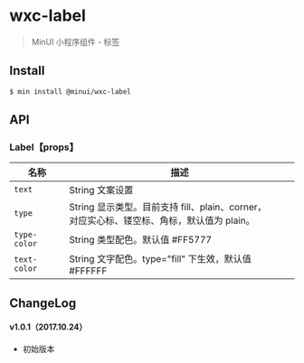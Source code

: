# wxc-label

> MinUI 小程序组件 - 标签

## Install

``` bash
$ min install @minui/wxc-label
```

## API

### Label【props】

| 名称                  | 描述                         |
|----------------------|------------------------------|
|`text`           | String 文案设置 |
|`type`         | String 显示类型。目前支持 fill、plain、corner，<br/> 对应实心标、镂空标、角标，默认值为 plain。|
|`type-color`         | String 类型配色。默认值 #FF5777 |
|`text-color`         | String 文字配色。type="fill" 下生效，默认值 #FFFFFF |

##  ChangeLog

#### v1.0.1（2017.10.24）

- 初始版本
